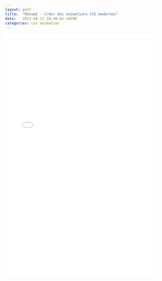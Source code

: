```yaml
---
layout: post
title:  "Résumé - Créer des animations CSS modernes"
date:   2023-08-12 18:38:42 +0200
categories: css animation
---
```


<embed src="/assets/pdf/resume_creez_des_animations_css_modernes.pdf" type="application/pdf" width="100%" height=800>